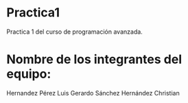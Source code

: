 # Practica1
Practica 1 del curso de programación avanzada.


# Nombre de los integrantes del equipo:
Hernandez Pérez Luis Gerardo
Sánchez Hernández Christian
